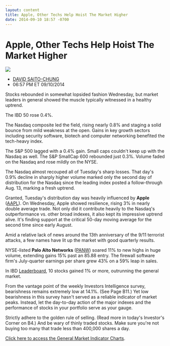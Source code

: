 ```yaml
---
layout: content
title: Apple, Other Techs Help Hoist The Market Higher
date: 2014-09-10 18:57 -0700
---
```



Apple, Other Techs Help Hoist The Market Higher
================================================


![](https://www.investors.com/wp-content/uploads/ibd-migrated-images/MPv_140911_635459605305547199.png)

* [DAVID SAITO-CHUNG](https://www.investors.com/author/chungd/ "Posts by DAVID SAITO-CHUNG")
* 06:57 PM ET 09/10/2014




Stocks rebounded in somewhat lopsided fashion Wednesday, but market leaders in general showed the muscle typically witnessed in a healthy uptrend.


The IBD 50 rose 0.4%.


The Nasdaq composite led the field, rising nearly 0.8% and staging a solid bounce from mild weakness at the open. Gains in key growth sectors including security software, biotech and computer networking benefited the tech-heavy index.


The S&P 500 lagged with a 0.4% gain. Small caps couldn't keep up with the Nasdaq as well. The S&P SmallCap 600 rebounded just 0.3%. Volume faded on the Nasdaq and rose mildly on the NYSE.


The Nasdaq almost recouped all of Tuesday's sharp losses. That day's 0.9% decline in sharply higher volume marked only the second day of distribution for the Nasdaq since the leading index posted a follow-through Aug. 13, marking a fresh uptrend.


Granted, Tuesday's distribution day was heavily influenced by **Apple** ([AAPL](https://research.investors.com/quote.aspx?symbol=AAPL)). On Wednesday, Apple showed resilience, rising 3% in nearly double average trade. Not only did it contribute heavily to the Nasdaq's outperformance vs. other broad indexes, it also kept its impressive uptrend alive. It's finding support at the critical 50-day moving average for the second time since early August.


Amid a relative lack of news around the 13th anniversary of the 9/11 terrorist attacks, a few names have lit up the market with good quarterly results.


NYSE-listed **Palo Alto Networks** ([PANW](https://research.investors.com/quote.aspx?symbol=PANW)) soared 11% to new highs in huge volume, extending gains 15% past an 85.88 entry. The firewall software firm's July-quarter earnings per share grew 43% on a 59% leap in sales.


In IBD [Leaderboard](http://leaderboard.investors.com/leaderboard/leaders/default.aspx), 10 stocks gained 1% or more, outrunning the general market.


From the vantage point of the weekly Investors Intelligence survey, bearishness remains extremely low at 14.1%. (See Page B11.) Yet low bearishness in this survey hasn't served as a reliable indicator of market peaks. Instead, let the day-to-day action of the major indexes and the performance of stocks in your portfolio serve as your gauge.


Strictly adhere to the golden rule of selling. (Read more in today's Investor's Corner on B4.) And be wary of thinly traded stocks. Make sure you're not buying too many that trade less than 400,000 shares a day.


[Click here to access the General Market Indicator Charts](https://www.investors.com/pdf/GMI_091114.pdf).




